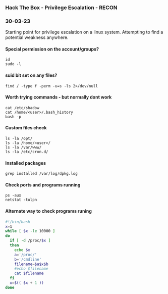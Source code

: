 ### Hack The Box - Privilege Escalation - RECON
### 30-03-23

Starting point for privilege escalation on a linux system. Attempting to find a potential weakness anywhere.


#### Special permission on the account/groups?

```text
id
sudo -l
```

#### suid bit set on any files?

```text
find / -type f -perm -u=s -ls 2>/dev/null
```

#### Worth trying commands - but normally dont work

```text
cat /etc/shadow
cat /home/<user>/.bash_history
bash -p
```
  
#### Custom files check

```text
ls -la /opt/
ls -la /home/<user>/
ls -la /var/www/
ls -la /etc/cron.d/
```
#### Installed packages

```text
grep installed /var/log/dpkg.log
```

#### Check ports and programs running

```text
ps -aux
netstat -tulpn
```

#### Alternate way to check programs runing

```bash
#!/bin/bash
x=1
while [ $x -le 10000 ]
do
  if [ -d /proc/$x ] 
  then
    echo $x
	a='/proc/'
	b='/cmdline'
    filename=$a$x$b
	#echo $filename
    cat $filename
  fi
  x=$(( $x + 1 ))
done
```




